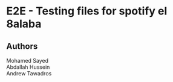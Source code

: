 # E2E - Testing files for spotify el 8alaba

## Authors

Mohamed Sayed \
Abdallah Hussein \
Andrew Tawadros
